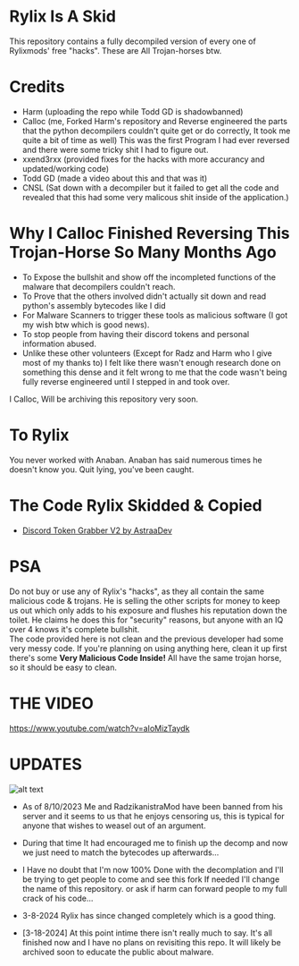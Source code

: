 # Rylix Is A Skid   
This repository contains a fully decompiled version of every one of Rylixmods' free "hacks". These are All Trojan-horses btw.

# Credits   
- Harm (uploading the repo while Todd GD is shadowbanned)
- Calloc (me, Forked Harm's repository and Reverse engineered the parts that the python decompilers couldn't quite get or do correctly, It took me quite a bit of time as well) This was the first Program I had ever reversed and there were some tricky shit I had to figure out.
- xxend3rxx (provided fixes for the hacks with more accurancy and updated/working code)
- Todd GD (made a video about this and that was it)  
- CNSL (Sat down with a decompiler but it failed to get all the code and revealed that this had some very malicous shit inside of the application.)


# Why I Calloc Finished Reversing This Trojan-Horse So Many Months Ago
- To Expose the bullshit and show off the incompleted functions of the malware that decompilers couldn't reach.
- To Prove that the others involved didn't actually sit down and read python's assembly bytecodes like I did
- For Malware Scanners to trigger these tools as malicious software (I got my wish btw which is good news). 
- To stop people from having their discord tokens and personal information abused.
- Unlike these other volunteers (Except for Radz and Harm who I give most of my thanks to) I felt like there wasn't enough research done on something this dense and it felt wrong to me that the code wasn't being fully reverse engineered until I stepped in and took over.  

I Calloc, Will be archiving this repository very soon. 



# To Rylix
You never worked with Anaban. Anaban has said numerous times he doesn't know you. Quit lying, you've been caught.   

# The Code Rylix Skidded & Copied
- [Discord Token Grabber V2 by AstraaDev](https://github.com/AstraaDev/Discord-Token-Grabber-V2/blob/main/token_grabber.py)

# PSA
Do not buy or use any of Rylix's "hacks", as they all contain the same malicious code & trojans. He is selling the other scripts for money to keep us out which only adds to his exposure and flushes his reputation down the toilet.
He claims he does this for "security" reasons, but anyone with an IQ over 4 knows it's complete bullshit.   
The code provided here is not clean and the previous developer had some very messy code. 
If you're planning on using anything here, clean it up first there's some __Very Malicious Code Inside!__
All have the same trojan horse, so it should be easy to clean.


# THE VIDEO
https://www.youtube.com/watch?v=aIoMizTaydk

# UPDATES
 ![alt text](https://media.discordapp.net/attachments/1132386115622543421/1139318968096665711/image.png?width=1025&height=155)
- As of 8/10/2023 Me and RadzikanistraMod have been banned from his server and it seems to us that he enjoys censoring us, this is typical for anyone that wishes to weasel out of an argument.
- During that time It had encouraged me to finish up the decomp and now we just need to match the bytecodes up afterwards...
- I Have no doubt that I'm now 100% Done with the decomplation and I'll be trying to get people to come and see this fork
If needed I'll change the name of this repository. or ask if harm can forward people to my full crack of his code...

- 3-8-2024 Rylix has since changed completely which is a good thing.


- [3-18-2024] At this point intime there isn't really much to say. It's all finished now and I have no plans on revisiting this repo. It will likely be archived soon to educate the public about malware.
 

